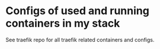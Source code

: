 # Configs of used and running containers in my stack

See traefik repo for all traefik related containers and configs.
